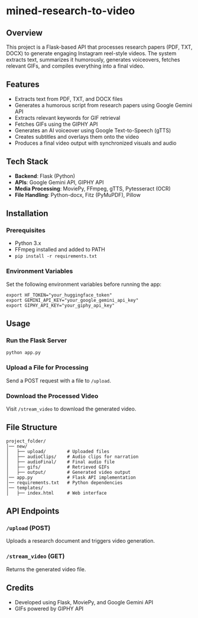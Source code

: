 # mined-research-to-video

## Overview
This project is a Flask-based API that processes research papers (PDF, TXT, DOCX) to generate engaging Instagram reel-style videos. The system extracts text, summarizes it humorously, generates voiceovers, fetches relevant GIFs, and compiles everything into a final video.

## Features
- Extracts text from PDF, TXT, and DOCX files
- Generates a humorous script from research papers using Google Gemini API
- Extracts relevant keywords for GIF retrieval
- Fetches GIFs using the GIPHY API
- Generates an AI voiceover using Google Text-to-Speech (gTTS)
- Creates subtitles and overlays them onto the video
- Produces a final video output with synchronized visuals and audio

## Tech Stack
- **Backend**: Flask (Python)
- **APIs**: Google Gemini API, GIPHY API
- **Media Processing**: MoviePy, FFmpeg, gTTS, Pytesseract (OCR)
- **File Handling**: Python-docx, Fitz (PyMuPDF), Pillow

## Installation
### Prerequisites
- Python 3.x
- FFmpeg installed and added to PATH
- `pip install -r requirements.txt`

### Environment Variables
Set the following environment variables before running the app:
```
export HF_TOKEN="your_huggingface_token"
export GEMINI_API_KEY="your_google_gemini_api_key"
export GIPHY_API_KEY="your_giphy_api_key"
```

## Usage
### Run the Flask Server
```
python app.py
```

### Upload a File for Processing
Send a POST request with a file to `/upload`.

### Download the Processed Video
Visit `/stream_video` to download the generated video.

## File Structure
```
project_folder/
│── new/
│   ├── upload/        # Uploaded files
│   ├── audioClips/    # Audio clips for narration
│   ├── audioFinal/    # Final audio file
│   ├── gifs/          # Retrieved GIFs
│   ├── output/        # Generated video output
│── app.py             # Flask API implementation
│── requirements.txt   # Python dependencies
│── templates/
│   ├── index.html     # Web interface
```

## API Endpoints
### `/upload` (POST)
Uploads a research document and triggers video generation.

### `/stream_video` (GET)
Returns the generated video file.

## Credits
- Developed using Flask, MoviePy, and Google Gemini API
- GIFs powered by GIPHY API


